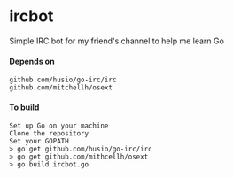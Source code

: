 ircbot
======

Simple IRC bot for my friend's channel to help me learn Go

#### Depends on
    github.com/husio/go-irc/irc
    github.com/mitchellh/osext

#### To build
    Set up Go on your machine
    Clone the repository
    Set your GOPATH
    > go get github.com/husio/go-irc/irc
    > go get github.com/mithcellh/osext
    > go build ircbot.go
    
